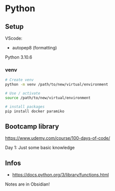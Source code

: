 # Python


## Setup

VScode:
- autopep8 (formatting)

Python 3.10.6


### venv

```bash
# Create venv
python -m venv /path/to/new/virtual/environment

# Use / activate
source /path/to/new/virtual/environment

# install packages
pip install docker paramiko
```

## Bootcamp library
https://www.udemy.com/course/100-days-of-code/

Day 1: Just some basic knowledge

## Infos
- https://docs.python.org/3/library/functions.html


Notes are in Obsidian!
